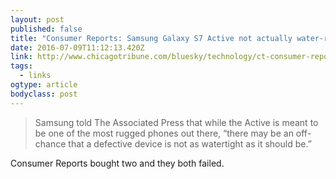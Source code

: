 ```yaml
---
layout: post 
published: false 
title: "Consumer Reports: Samsung Galaxy S7 Active not actually water-resistant" 
date: 2016-07-09T11:12:13.420Z 
link: http://www.chicagotribune.com/bluesky/technology/ct-consumer-reports-samsung-phone-not-waterproof-20160708-story.html 
tags:
  - links
ogtype: article 
bodyclass: post 
---
```


> Samsung told The Associated Press that while the Active is meant to be one of the most rugged phones out there, “there may be an off-chance that a defective device is not as watertight as it should be.”

Consumer Reports bought two and they both failed.